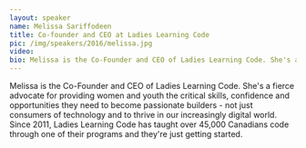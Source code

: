 ```yaml
---
layout: speaker
name: Melissa Sariffodeen
title: Co-founder and CEO at Ladies Learning Code
pic: /img/speakers/2016/melissa.jpg
video:
bio: Melissa is the Co-Founder and CEO of Ladies Learning Code. She's a fierce advocate for providing women and youth the critical skills, confidence and opportunities they need to become passionate builders - not just consumers of technology and to thrive in our increasingly digital world.  Since 2011, Ladies Learning Code has taught over 45,000 Canadians code through one of their programs and they're just getting started.
---
```


Melissa is the Co-Founder and CEO of Ladies Learning Code. She's a fierce advocate for providing women and youth the critical skills, confidence and opportunities they need to become passionate builders - not just consumers of technology and to thrive in our increasingly digital world.  Since 2011, Ladies Learning Code has taught over 45,000 Canadians code through one of their programs and they're just getting started.
